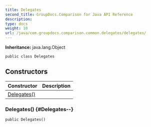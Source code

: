 ```yaml
---
title: Delegates
second_title: GroupDocs.Comparison for Java API Reference
description: 
type: docs
weight: 10
url: /java/com.groupdocs.comparison.common.delegates/delegates/
---
```

**Inheritance:**
java.lang.Object
```
public class Delegates
```
## Constructors

| Constructor | Description |
| --- | --- |
| [Delegates()](#Delegates--) |  |
### Delegates() {#Delegates--}
```
public Delegates()
```


